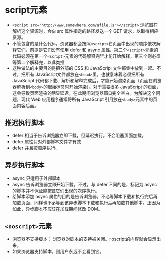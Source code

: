 # script元素

- `<script src="http://www.somewhere.com/afile.js"></script>`
浏览器在解析这个资源时，会向 src 属性指定的路径发送一个 GET 请求，以取得相应资源。
- 不管包含的是什么代码，浏览器都会按照`<script>`在页面中出现的顺序依次解释它们，前提是它们没有使用 defer 和 async 属性。第二个`<script>`元素的代码必须在第一个`<script>`元素的代码解释完毕才能开始解释，第三个则必须等第二个解释完，以此类推
- 这种做法的主要目的是把外部的 CSS 和 JavaScript 文件都集中放到一起。不过，把所有 JavaScript文件都放在`<head>`里，也就意味着必须把所有 JavaScript 代码都下载、解析和解释完成后，才能开始渲染页面（页面在浏览器解析到`<body>`的起始标签时开始渲染）。对于需要很多 JavaScript 的页面，这会导致页面渲染的明显延迟，在此期间浏览器窗口完全空白。为解决这个问题，现代 Web 应用程序通常将所有 JavaScript 引用放在`<body>`元素中的页面内容后面。

## 推迟执行脚本

- defer 相当于告诉浏览器立即下载，但延迟执行。不会阻塞页面加载。
- defer 属性只对外部脚本文件才有效
- defer 并且按顺序执行。

## 异步执行脚本

- async 只适用于外部脚本
- async 告诉浏览器立即开始下载。不过，与 defer 不同的是，标记为 async 的脚本并不保证能按照它们出现的次序执行。
- 给脚本添加 async 属性的目的是告诉浏览器，不必等脚本下载和执行完后再加载页面，同样也不必等到该异步脚本下载和执行后再加载其他脚本。正因为如此，异步脚本不应该在加载期间修改 DOM。

## `<noscript>`元素

- 浏览器不支持脚本； 浏览器对脚本的支持被关闭。noscript的内容就会显示出来。
- 如果浏览器支持脚本，则用户永远不会看到它。
